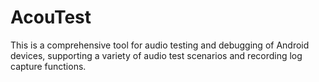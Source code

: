 # AcouTest
This is a comprehensive tool for audio testing and debugging of Android devices, supporting a variety of audio test scenarios and recording log capture functions. 
